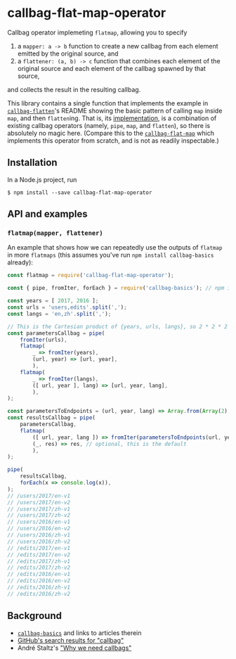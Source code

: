# callbag-flat-map-operator

Callbag operator implemeting `flatmap`, allowing you to specify
1. a `mapper: a -> b` function to create a new callbag from each element emitted by the original source, and
2. a `flattener: (a, b) -> c` function that combines each element of the original source and each element of the callbag spawned by that source,

and collects the result in the resulting callbag.

This library contains a single function that implements the example in [`callbag-flatten`](https://github.com/staltz/callbag-flatten)'s README showing the basic pattern of calling `map` inside `map`, and then `flatten`ing. That is, its [implementation](index.js), is a combination of existing callbag operators (namely, `pipe`, `map`, and `flatten`), so there is absolutely no magic here. (Compare this to the [`callbag-flat-map`](https://github.com/avinashcodes/callbag-flat-map) which implements this operator from scratch, and is not as readily inspectable.)

## Installation
In a Node.js project, run
```
$ npm install --save callbag-flat-map-operator
```

## API and examples
### `flatmap(mapper, flattener)`
An example that shows how we can repeatedly use the outputs of `flatmap` in more `flatmaps` (this assumes you've run `npm install callbag-basics` already):
```js
const flatmap = require('callbag-flat-map-operator');

const { pipe, fromIter, forEach } = require('callbag-basics'); // npm i callbag-basics

const years = [ 2017, 2016 ];
const urls = 'users,edits'.split(',');
const langs = 'en,zh'.split(',');

// This is the Cartesian product of {years, urls, langs}, so 2 * 2 * 2 elements will be emitted
const parametersCallbag = pipe(
    fromIter(urls),
    flatmap(
        _ => fromIter(years),
        (url, year) => [url, year],
        ),
    flatmap(
        _ => fromIter(langs),
        ([ url, year ], lang) => [url, year, lang],
        ),
);

const parametersToEndpoints = (url, year, lang) => Array.from(Array(2), (_, i) => `/${url}/${year}/${lang}-v${i + 1}`);
const resultsCallbag = pipe(
    parametersCallbag,
    flatmap(
        ([ url, year, lang ]) => fromIter(parametersToEndpoints(url, year, lang)),
        (_, res) => res, // optional, this is the default
        ),
);

pipe(
    resultsCallbag,
    forEach(x => console.log(x)),
);
// /users/2017/en-v1
// /users/2017/en-v2
// /users/2017/zh-v1
// /users/2017/zh-v2
// /users/2016/en-v1
// /users/2016/en-v2
// /users/2016/zh-v1
// /users/2016/zh-v2
// /edits/2017/en-v1
// /edits/2017/en-v2
// /edits/2017/zh-v1
// /edits/2017/zh-v2
// /edits/2016/en-v1
// /edits/2016/en-v2
// /edits/2016/zh-v1
// /edits/2016/zh-v2
```

## Background
- [`callbag-basics`](https://github.com/staltz/callbag-basics) and links to articles therein
- [GitHub's search results for "callbag"](https://github.com/search?q=callbag&type=Repositories&utf8=%E2%9C%93)
- André Staltz's ["Why we need callbags"](https://staltz.com/why-we-need-callbags.html)
